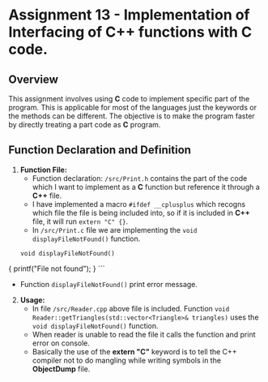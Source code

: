 # Assignment 13 - Implementation of Interfacing of C++ functions with C code.
## Overview
 
This assignment involves using **C** code to implement specific part of the program.
This is applicable for most of the languages just the keywords or the methods can be different.
The objective is to make the program faster by directly treating a part code as **C** program.
 
## Function Declaration and Definition
 
1. **Function File:**
   - Function declaration: `/src/Print.h` contains the part of the code which I want to implement as a **C** function but reference it through a **C++** file.
   - I have implemented a macro `#ifdef __cplusplus` which recogns which file the file is being included into, so if it is included in **C++** file, it will run `extern "C" {}`.
   - In `/src/Print.c` file we are implementing the `void displayFileNotFound()` function.
   ```
   void displayFileNotFound()
{
    printf("File not found");
}
    ```
   - Function `displayFileNotFound()` print error message.
 
2. **Usage:**
   - In file `/src/Reader.cpp` above file is included. Function `void Reader::getTriangles(std::vector<Triangle>& triangles)` uses the `void displayFileNotFound()` function.
   - When reader is unable to read the file it calls the function and print error on console.
   - Basically the use of the **extern "C"** keyword is to tell the C++ compiler not to do mangling while writing symbols in the **ObjectDump** file.